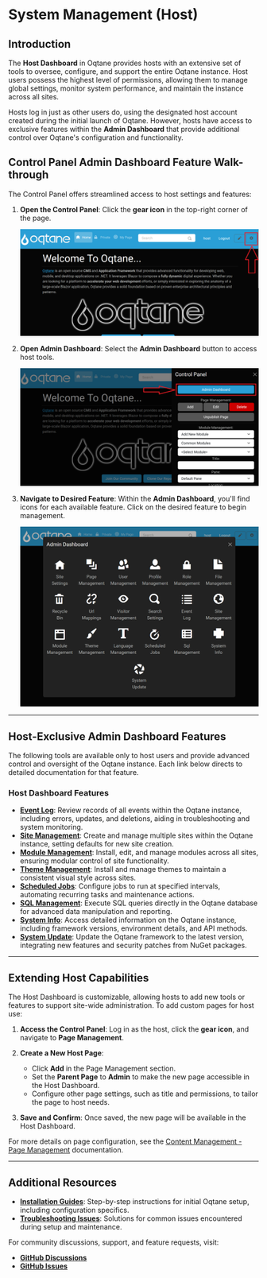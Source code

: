 # System Management (Host)
 
## Introduction

The **Host Dashboard** in Oqtane provides hosts with an extensive set of tools to oversee, configure, and support the entire Oqtane instance. Host users possess the highest level of permissions, allowing them to manage global settings, monitor system performance, and maintain the instance across all sites. 

Hosts log in just as other users do, using the designated host account created during the initial launch of Oqtane. However, hosts have access to exclusive features within the **Admin Dashboard** that provide additional control over Oqtane's configuration and functionality.

## Control Panel **Admin Dashboard** Feature Walk-through

The Control Panel offers streamlined access to host settings and features:

1. **Open the Control Panel**: Click the **gear icon** in the top-right corner of the page.

   ![Control Panel Icon](./assets/control-panel-button.png)

2. **Open Admin Dashboard**: Select the **Admin Dashboard** button to access host tools.

   ![Admin Dashboard Button](./assets/control-panel-admin-dashboard-button.png)

3. **Navigate to Desired Feature**: Within the **Admin Dashboard**, you'll find icons for each available feature. Click on the desired feature to begin management.

   ![Host Management](./assets/admin-dashboard.png)

---

## Host-Exclusive **Admin Dashboard** Features

The following tools are available only to host users and provide advanced control and oversight of the Oqtane instance. Each link below directs to detailed documentation for that feature.

### Host Dashboard Features

- **[Event Log](event-log.md)**: Review records of all events within the Oqtane instance, including errors, updates, and deletions, aiding in troubleshooting and system monitoring.
- **[Site Management](site-management.md)**: Create and manage multiple sites within the Oqtane instance, setting defaults for new site creation.
- **[Module Management](module-management.md)**: Install, edit, and manage modules across all sites, ensuring modular control of site functionality.
- **[Theme Management](theme-management.md)**: Install and manage themes to maintain a consistent visual style across sites.
- **[Scheduled Jobs](scheduled-jobs.md)**: Configure jobs to run at specified intervals, automating recurring tasks and maintenance actions.
- **[SQL Management](sql-management.md)**: Execute SQL queries directly in the Oqtane database for advanced data manipulation and reporting.
- **[System Info](system-info.md)**: Access detailed information on the Oqtane instance, including framework versions, environment details, and API methods.
- **[System Update](system-update.md)**: Update the Oqtane framework to the latest version, integrating new features and security patches from NuGet packages.

---

## Extending Host Capabilities

The Host Dashboard is customizable, allowing hosts to add new tools or features to support site-wide administration. To add custom pages for host use:

1. **Access the Control Panel**: Log in as the host, click the **gear icon**, and navigate to **Page Management**.
2. **Create a New Host Page**:
   - Click **Add** in the Page Management section.
   - Set the **Parent Page** to **Admin** to make the new page accessible in the Host Dashboard.
   - Configure other page settings, such as title and permissions, to tailor the page to host needs.

3. **Save and Confirm**: Once saved, the new page will be available in the Host Dashboard.

For more details on page configuration, see the [Content Management - Page Management](../content/page-management.md) documentation.

---

## Additional Resources

- **[Installation Guides](../../guides/installation/index.md)**: Step-by-step instructions for initial Oqtane setup, including configuration specifics.
- **[Troubleshooting Issues](../../guides/troubleshooting/index.md)**: Solutions for common issues encountered during setup and maintenance.

For community discussions, support, and feature requests, visit:

- **[GitHub Discussions](https://github.com/oqtane/oqtane.framework/discussions)**
- **[GitHub Issues](https://github.com/oqtane/oqtane.framework/issues)**
